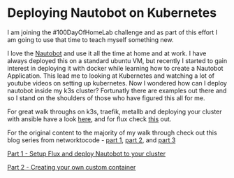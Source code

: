 # Deploying Nautobot on Kubernetes
I am joining the #100DayOfHomeLab challenge and as part of this effort I am going to use that time to teach myself something new. 

I love the [Nautobot](https://networktocode.com/nautobot/) and use it all the time at home and at work. I have always deployed this on a standard ubuntu VM, but recently I started to gain interest in deploying it with docker while learning how to create a Nautobot Application. This lead me to looking at Kubernetes and watching a lot of youtube videos on setting up kubernetes. Now I wondered how can I deploy nautobot inside my k3s cluster? Fortunatly there are examples out there and so I stand on the shoulders of those who have figured this all for me. 

For great walk throughs on k3s, traefik, metallb and deploying your cluster with ansible have a look [here](https://github.com/techno-tim/k3s-ansible), and for flux check [this](https://www.youtube.com/watch?v=PFLimPh5-wo) out.

For the original content to the majority of my walk through check out this blog series from networktocode - [part 1](https://blog.networktocode.com/post/deploying-nautobot-to-kubernetes-01/), [part 2](https://blog.networktocode.com/post/deploying-nautobot-to-kubernetes-02/), and [part 3](https://blog.networktocode.com/post/deploying-nautobot-to-kubernetes-03/)

[Part 1 - Setup Flux and deploy Nautobot to your cluster](nautobot-kubernetes_part01.md)

[Part 2 - Creating your own custom container](nautobot-kubernetes_part02.md)